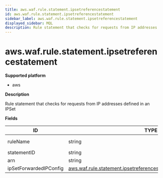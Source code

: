 ```yaml
---
title: aws.waf.rule.statement.ipsetreferencestatement
id: aws.waf.rule.statement.ipsetreferencestatement
sidebar_label: aws.waf.rule.statement.ipsetreferencestatement
displayed_sidebar: MQL
description: Rule statement that checks for requests from IP addresses defined in an IPSet
---
```


# aws.waf.rule.statement.ipsetreferencestatement

**Supported platform**

- aws

**Description**

Rule statement that checks for requests from IP addresses defined in an IPSet

**Fields**

| ID                     | TYPE                                                                                                                                              | DESCRIPTION                                |
| ---------------------- | ------------------------------------------------------------------------------------------------------------------------------------------------- | ------------------------------------------ |
| ruleName               | string                                                                                                                                            | Name of the rule this statement belongs to |
| statementID            | string                                                                                                                                            | ID of the statement                        |
| arn                    | string                                                                                                                                            | ARN of the ipset                           |
| ipSetForwardedIPConfig | [aws.waf.rule.statement.ipsetreferencestatement.ipsetforwardedipconfig](aws.waf.rule.statement.ipsetreferencestatement.ipsetforwardedipconfig.md) | ipSetForwardedIPConfig                     |
